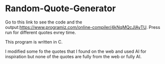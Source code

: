 # Random-Quote-Generator

Go to this link to see the code and the output:https://www.programiz.com/online-compiler/4kNqMQcJlAyTU. Press run for different quotes evrey time.


This program is written in C.

I modified some fo the quotes that I found on the web and used AI for inspiration but none of the quotes are fully from the web or fully AI.
